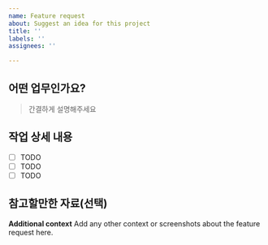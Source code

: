 ```yaml
---
name: Feature request
about: Suggest an idea for this project
title: ''
labels: ''
assignees: ''

---
```


## 어떤 업무인가요?

> 간결하게 설명해주세요

## 작업 상세 내용

- [ ] TODO
- [ ] TODO
- [ ] TODO

## 참고할만한 자료(선택)

**Additional context**
Add any other context or screenshots about the feature request here.
